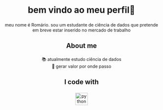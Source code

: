 <h1 align="center">bem vindo ao meu perfil👋</h1>

###

<p align="center">meu nome é Romário. sou um  estudante de ciência de dados que pretende em breve estar inserido no mercado de trabalho</p>

###

<h2 align="center">About me</h2>

###

<p align="center">📚 atualmente  estudo ciência de dados<br>🎯 gerar valor por onde passo</p>

###

<h2 align="center">I code with</h2>

###

<div align="center">
  <img src="https://cdn.jsdelivr.net/gh/devicons/devicon/icons/python/python-original.svg" height="40" alt="python logo"  />
</div>

###
